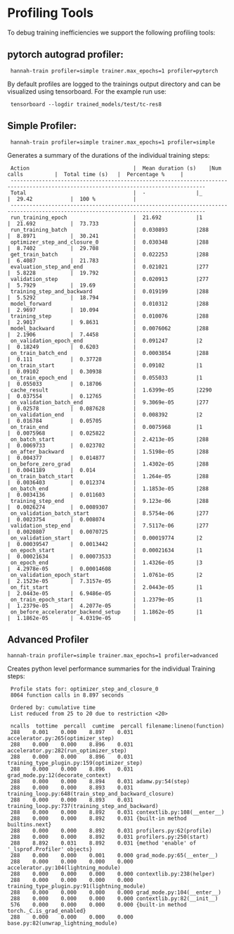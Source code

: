# Profiling Tools


To debug training inefficiencies we support the following profiling tools:

## pytorch autograd profiler:

     hannah-train profiler=simple trainer.max_epochs=1 profiler=pytorch

By default profiles are logged to the trainings output directory and can be visualized using tensorboard. For the example run use:

     tensorboard --logdir trained_models/test/tc-res8

## Simple Profiler:

     hannah-train profiler=simple trainer.max_epochs=1 profiler=simple

Generates a summary of the durations of the individual training steps:


     Action                             	|  Mean duration (s)	|Num calls      	|  Total time (s) 	|  Percentage %   	|
     ------------------------------------------------------------------------------------------------------------------------------------
     Total                              	|  -              	|_              	|  29.42          	|  100 %          	|
     ------------------------------------------------------------------------------------------------------------------------------------
     run_training_epoch                 	|  21.692         	|1              	|  21.692         	|  73.733         	|
     run_training_batch                 	|  0.030893       	|288            	|  8.8971         	|  30.241         	|
     optimizer_step_and_closure_0       	|  0.030348       	|288            	|  8.7402         	|  29.708         	|
     get_train_batch                    	|  0.022253       	|288            	|  6.4087         	|  21.783         	|
     evaluation_step_and_end            	|  0.021021       	|277            	|  5.8228         	|  19.792         	|
     validation_step                    	|  0.020913       	|277            	|  5.7929         	|  19.69          	|
     training_step_and_backward         	|  0.019199       	|288            	|  5.5292         	|  18.794         	|
     model_forward                      	|  0.010312       	|288            	|  2.9697         	|  10.094         	|
     training_step                      	|  0.010076       	|288            	|  2.9017         	|  9.8631         	|
     model_backward                     	|  0.0076062      	|288            	|  2.1906         	|  7.4458         	|
     on_validation_epoch_end            	|  0.091247       	|2              	|  0.18249        	|  0.6203         	|
     on_train_batch_end                 	|  0.0003854      	|288            	|  0.111          	|  0.37728        	|
     on_train_start                     	|  0.09102        	|1              	|  0.09102        	|  0.30938        	|
     on_train_epoch_end                 	|  0.055033       	|1              	|  0.055033       	|  0.18706        	|
     cache_result                       	|  1.6399e-05     	|2290           	|  0.037554       	|  0.12765        	|
     on_validation_batch_end            	|  9.3069e-05     	|277            	|  0.02578        	|  0.087628       	|
     on_validation_end                  	|  0.008392       	|2              	|  0.016784       	|  0.05705        	|
     on_train_end                       	|  0.0075968      	|1              	|  0.0075968      	|  0.025822       	|
     on_batch_start                     	|  2.4213e-05     	|288            	|  0.0069733      	|  0.023702       	|
     on_after_backward                  	|  1.5198e-05     	|288            	|  0.004377       	|  0.014877       	|
     on_before_zero_grad                	|  1.4302e-05     	|288            	|  0.0041189      	|  0.014          	|
     on_train_batch_start               	|  1.264e-05      	|288            	|  0.0036403      	|  0.012374       	|
     on_batch_end                       	|  1.1853e-05     	|288            	|  0.0034136      	|  0.011603       	|
     training_step_end                  	|  9.123e-06      	|288            	|  0.0026274      	|  0.0089307      	|
     on_validation_batch_start          	|  8.5754e-06     	|277            	|  0.0023754      	|  0.008074       	|
     validation_step_end                	|  7.5117e-06     	|277            	|  0.0020807      	|  0.0070725      	|
     on_validation_start                	|  0.00019774     	|2              	|  0.00039547     	|  0.0013442      	|
     on_epoch_start                     	|  0.00021634     	|1              	|  0.00021634     	|  0.00073533     	|
     on_epoch_end                       	|  1.4326e-05     	|3              	|  4.2978e-05     	|  0.00014608     	|
     on_validation_epoch_start          	|  1.0761e-05     	|2              	|  2.1523e-05     	|  7.3157e-05     	|
     on_fit_start                       	|  2.0443e-05     	|1              	|  2.0443e-05     	|  6.9486e-05     	|
     on_train_epoch_start               	|  1.2379e-05     	|1              	|  1.2379e-05     	|  4.2077e-05     	|
     on_before_accelerator_backend_setup	|  1.1862e-05     	|1              	|  1.1862e-05     	|  4.0319e-05     	|

## Advanced Profiler

    hannah-train profiler=simple trainer.max_epochs=1 profiler=advanced

Creates python level performance summaries for the individual Training steps:


     Profile stats for: optimizer_step_and_closure_0
     8064 function calls in 8.897 seconds

     Ordered by: cumulative time
     List reduced from 25 to 20 due to restriction <20>

     ncalls  tottime  percall  cumtime  percall filename:lineno(function)
     288    0.001    0.000    8.897    0.031 accelerator.py:265(optimizer_step)
     288    0.000    0.000    8.896    0.031 accelerator.py:282(run_optimizer_step)
     288    0.000    0.000    8.896    0.031 training_type_plugin.py:159(optimizer_step)
     288    0.000    0.000    8.896    0.031 grad_mode.py:12(decorate_context)
     288    0.000    0.000    8.894    0.031 adamw.py:54(step)
     288    0.000    0.000    8.893    0.031 training_loop.py:648(train_step_and_backward_closure)
     288    0.000    0.000    8.893    0.031 training_loop.py:737(training_step_and_backward)
     288    0.000    0.000    8.892    0.031 contextlib.py:108(__enter__)
     288    0.000    0.000    8.892    0.031 {built-in method builtins.next}
     288    0.000    0.000    8.892    0.031 profilers.py:62(profile)
     288    0.000    0.000    8.892    0.031 profilers.py:250(start)
     288    8.892    0.031    8.892    0.031 {method 'enable' of '_lsprof.Profiler' objects}
     288    0.000    0.000    0.001    0.000 grad_mode.py:65(__enter__)
     288    0.000    0.000    0.000    0.000 accelerator.py:104(lightning_module)
     288    0.000    0.000    0.000    0.000 contextlib.py:238(helper)
     288    0.000    0.000    0.000    0.000 training_type_plugin.py:91(lightning_module)
     288    0.000    0.000    0.000    0.000 grad_mode.py:104(__enter__)
     288    0.000    0.000    0.000    0.000 contextlib.py:82(__init__)
     576    0.000    0.000    0.000    0.000 {built-in method torch._C.is_grad_enabled}
     288    0.000    0.000    0.000    0.000 base.py:82(unwrap_lightning_module)
